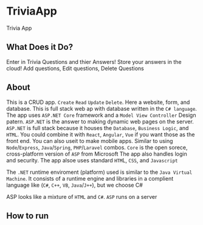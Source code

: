 # TriviaApp
Trivia App

## What Does it Do?
Enter in Trivia Questions and thier Answers!
Store your answers in the cloud!
Add questions, Edit questions, Delete Questions

## About
This is a CRUD app. `Create` `Read` `Update` `Delete`.
Here a website, form, and database.
This is full stack web ap with database written in the `C# language`.
The app uses `ASP.NET Core` framework and a `Model View Controller` Design patern. 
`ASP.NET` is the answer to making dynamic web pages on the server.
`ASP.NET` is full stack because it houses the `Database`, `Business Logic`, and `HTML`.
You could combine it with `React`, `Angular`, `Vue` if you want those as the front end.
You can also useit to make mobile apps.
Similar to using `Node`/`Express`, `Java`/`Spring`, `PHP`/`Laravel` combos.
`Core` is the open sorece, cross-platform version of `ASP` from Microsoft
The app also handles login and security.
The app alsoe uses standard `HTM`L, `CSS`, and `Javascript`

The `.NET` runtime enviroment (platform) used is similar to the `Java Virtual Machine`.
It consists of a runtime engine and libraries in a complient language like (`C#`, `C++`, `VB`, `Java`/`J++`), but we choose C#

ASP looks like a mixture of `HTML` and `C#`. `ASP` runs on a server

## How to run
